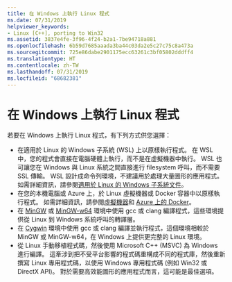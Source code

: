 ```yaml
---
title: 在 Windows 上執行 Linux 程式
ms.date: 07/31/2019
helpviewer_keywords:
- Linux [C++], porting to Win32
ms.assetid: 3837e4fe-3f96-4f24-b2a1-7be94718a881
ms.openlocfilehash: 6b59d7685aaada3ba44c03da2e5c27c75c8a473a
ms.sourcegitcommit: 725e86dabe2901175ecc63261c3bf05802dddff4
ms.translationtype: HT
ms.contentlocale: zh-TW
ms.lasthandoff: 07/31/2019
ms.locfileid: "68682381"
---
```

# <a name="running-linux-programs-on-windows"></a>在 Windows 上執行 Linux 程式

若要在 Windows 上執行 Linux 程式，有下列方式供您選擇：

- 在適用於 Linux 的 Windows 子系統 (WSL) 上以原樣執行程式。 在 WSL 中，您的程式會直接在電腦硬體上執行，而不是在虛擬機器中執行。 WSL 也可讓您在 Windows 與 Linux 系統之間直接進行 filesystem 呼叫，而不需要 SSL 傳輸。 WSL 設計成命令列環境，不建議用於處理大量圖形的應用程式。 如需詳細資訊，請參閱[適用於 Linux 的 Windows 子系統文件](/windows/wsl/about)。
- 在您的本機電腦或 Azure 上，於 Linux 虛擬機器或 Docker 容器中以原樣執行程式。 如需詳細資訊，請參閱[虛擬機器](https://azure.microsoft.com/services/virtual-machines/)和 [Azure 上的 Docker](https://docs.microsoft.com/azure/docker/)。
- 在 [MinGW](http://MinGW.org/) 或 [MinGW-w64](https://MinGW-w64.org/doku.php) 環境中使用 gcc 或 clang 編譯程式，這些環境提供從 Linux 到 Windows 系統呼叫的轉譯層。
- 在 [Cygwin](https://www.cygwin.com/) 環境中使用 gcc 或 clang 編譯並執行程式，這個環境相較於 MinGW 或 MinGW-w64，在 Windows 上提供更完整的 Linux 環境。
- 從 Linux 手動移植程式碼，然後使用 Microsoft C++ (MSVC) 為 Windows 進行編譯。 這牽涉到把不受平台影響的程式碼重構成不同的程式庫，然後重新撰寫 Linux 專用程式碼，以使用 Windows 專用程式碼 (例如 Win32 或 DirectX API)。 對於需要高效能圖形的應用程式而言，這可能是最佳選項。


